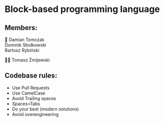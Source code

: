 # Block-based programming language
## Members:
:crown: Damian Tomczak  
Dominik Słodkowski  
Bartosz Rybiński  

:supervillain_man: Tomasz Żmijewski  

## Codebase rules:
- Use Pull Requests
- Use CamelCase
- Avoid Trailing spaces
- Spaces>Tabs
- Do your best (modern solutions)
- Avoid overengineering